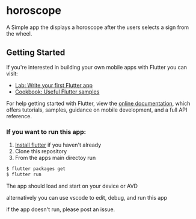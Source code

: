 # horoscope

A Simple app the displays a horoscope after the users selects a sign from the wheel.

## Getting Started

If you're interested in building your own mobile apps with Flutter you can visit:

- [Lab: Write your first Flutter app](https://flutter.io/docs/get-started/codelab)
- [Cookbook: Useful Flutter samples](https://flutter.io/docs/cookbook)

For help getting started with Flutter, view the
[online documentation](https://flutter.io/docs), which offers tutorials,
samples, guidance on mobile development, and a full API reference.

### If you want to run this app:

1. [Install flutter](https://flutter.io/docs/get-started/install) if you haven't already
2. Clone this repository
3. From the apps main directoy run

```bash
$ flutter packages get
$ flutter run
```

The app should load and start on your device or AVD

alternatively you can use vscode to edit, debug, and run this app

if the app doesn't run, please post an issue.

